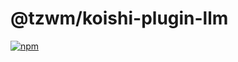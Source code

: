 # @tzwm/koishi-plugin-llm

[![npm](https://img.shields.io/npm/v/@tzwm/koishi-plugin-llm?style=flat-square)](https://www.npmjs.com/package/@tzwm/koishi-plugin-llm)


